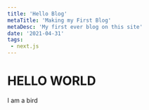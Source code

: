 ```yaml
---
title: 'Hello Blog'
metaTitle: 'Making my First Blog'
metaDesc: 'My first ever blog on this site'
date: '2021-04-31'
tags:
 - next.js
---
```


# HELLO WORLD

I am a bird
